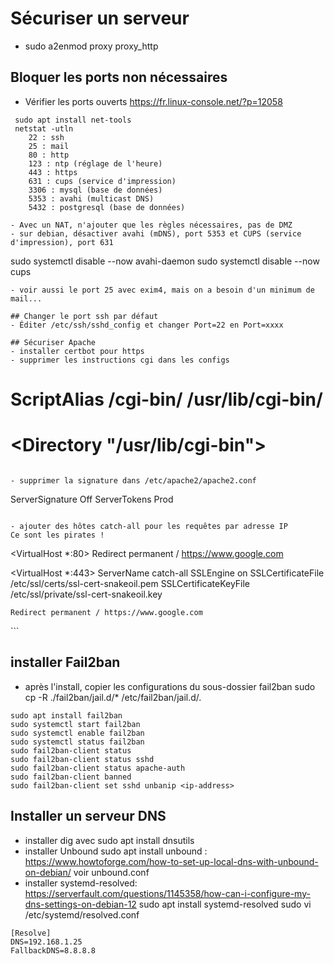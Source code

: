 # Sécuriser un serveur
- sudo a2enmod proxy proxy_http

## Bloquer les ports non nécessaires
- Vérifier les ports ouverts https://fr.linux-console.net/?p=12058
```
 sudo apt install net-tools
 netstat -utln
    22 : ssh
    25 : mail
    80 : http
    123 : ntp (réglage de l'heure)
    443 : https
    631 : cups (service d'impression)
    3306 : mysql (base de données)
    5353 : avahi (multicast DNS)
    5432 : postgresql (base de données)

- Avec un NAT, n'ajouter que les règles nécessaires, pas de DMZ
- sur debian, désactiver avahi (mDNS), port 5353 et CUPS (service d'impression), port 631
```
 sudo systemctl disable --now avahi-daemon
 sudo systemctl disable --now cups 
 ```
 - voir aussi le port 25 avec exim4, mais on a besoin d'un minimum de mail...

## Changer le port ssh par défaut
- Éditer /etc/ssh/sshd_config et changer Port=22 en Port=xxxx

## Sécuriser Apache
- installer certbot pour https
- supprimer les instructions cgi dans les configs
```
# ScriptAlias /cgi-bin/ /usr/lib/cgi-bin/
#  <Directory "/usr/lib/cgi-bin">
```

- supprimer la signature dans /etc/apache2/apache2.conf 
```
ServerSignature Off
ServerTokens Prod
```

- ajouter des hôtes catch-all pour les requêtes par adresse IP
Ce sont les pirates !
```
<VirtualHost *:80>
	Redirect permanent / https://www.google.com 
</VirtualHost>

<VirtualHost *:443>
	ServerName catch-all
	SSLEngine on
	SSLCertificateFile      /etc/ssl/certs/ssl-cert-snakeoil.pem
	SSLCertificateKeyFile   /etc/ssl/private/ssl-cert-snakeoil.key

	Redirect permanent / https://www.google.com
</VirtualHost>
```

## installer Fail2ban
- après l'install, copier les configurations du sous-dossier fail2ban
sudo cp -R ./fail2ban/jail.d/* /etc/fail2ban/jail.d/. 
```
sudo apt install fail2ban
sudo systemctl start fail2ban
sudo systemctl enable fail2ban
sudo systemctl status fail2ban
sudo fail2ban-client status
sudo fail2ban-client status sshd
sudo fail2ban-client status apache-auth
sudo fail2ban-client banned
sudo fail2ban-client set sshd unbanip <ip-address>
```

## Installer un serveur DNS
- installer dig avec sudo apt install dnsutils
- installer Unbound sudo apt install unbound :
https://www.howtoforge.com/how-to-set-up-local-dns-with-unbound-on-debian/
voir unbound.conf
- installer systemd-resolved:
https://serverfault.com/questions/1145358/how-can-i-configure-my-dns-settings-on-debian-12
sudo apt install systemd-resolved
sudo vi /etc/systemd/resolved.conf
```
[Resolve]
DNS=192.168.1.25
FallbackDNS=8.8.8.8
```

